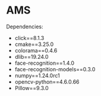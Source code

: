 # AMS

Dependencies:
- click==8.1.3
- cmake==3.25.0
- colorama==0.4.6
- dlib==19.24.0
- face-recognition==1.4.0
- face-recognition-models==0.3.0
- numpy==1.24.0rc1
- opencv-python==4.6.0.66
- Pillow==9.3.0
